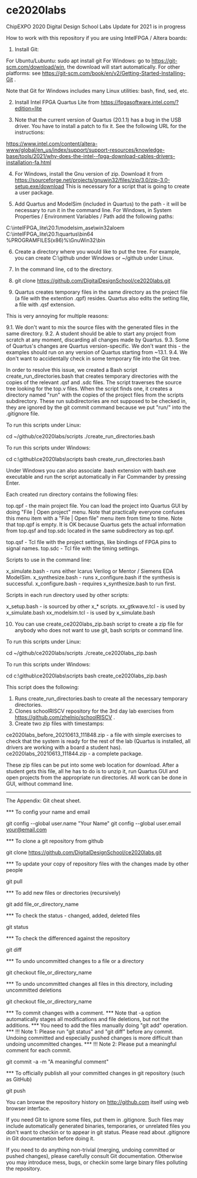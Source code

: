 # ce2020labs
ChipEXPO 2020 Digital Design School Labs
Update for 2021 is in progress

How to work with this repository if you are using IntelFPGA / Altera boards:

1. Install Git:

For Ubuntu/Lubuntu: sudo apt install git
For Windows: go to https://git-scm.com/download/win, the download will start automatically.
For other platforms: see https://git-scm.com/book/en/v2/Getting-Started-Installing-Git .

Note that Git for Windows includes many Linux utilities: bash, find, sed, etc.

2. Install Intel FPGA Quartus Lite from https://fpgasoftware.intel.com/?edition=lite

3. Note that the current version of Quartus (20.1.1) has a bug in the USB driver. You have to install a patch to fix it. See the following URL for the instructions:

https://www.intel.com/content/altera-www/global/en_us/index/support/support-resources/knowledge-base/tools/2021/why-does-the-intel--fpga-download-cables-drivers-installation-fa.html

4. For Windows, install the Gnu version of zip.
Download it from https://sourceforge.net/projects/gnuwin32/files/zip/3.0/zip-3.0-setup.exe/download
This is necessary for a script that is going to create a user package.

5. Add Quartus and ModelSim (included in Quartus) to the path - it will be necessary to run it in the command line.
For Windows, in System Properties / Environment Variables / Path add the following paths:

C:\intelFPGA_lite\20.1\modelsim_ase\win32aloem
C:\intelFPGA_lite\20.1\quartus\bin64
%PROGRAMFILES(x86)%\GnuWin32\bin

6. Create a directory where you would like to put the tree. For example,  you can create C:\github under Windows or ~/github under Linux.

7. In the command line, cd to the directory.

8. git clone https://github.com/DigitalDesignSchool/ce2020labs.git

9. Quartus creates temporary files in the same directory as the project file (a file with the extention .qpf) resides.
Quartus also edits the setting file, a file with .qsf extension.

This is very annoying for multiple reasons:

9.1. We don't want to mix the source files with the generated files in the same directory.
9.2. A student should be able to start any project from scratch at any moment, discarding all changes made by Quartus.
9.3. Some of Quartus's changes are Quartus version-specific. We don't want this - the examples should run on any version of Quartus starting from ~13.1.
9.4. We don't want to accidentally check in some temporary file into the Git tree.

In order to resolve this issue, we created a Bash script create_run_directories.bash that creates temporary directories with the copies of the relevant .qsf and .sdc files.
The script traverses the source tree looking for the top.v files. When the script finds one, it creates a directory named "run" with the copies of the project files from the scripts subdirectory.
These run subdirectories are not supposed to be checked in, they are ignored by the git commit command because we put "run/" into the .gitignore file.

To run this scripts under Linux:

cd ~/github/ce2020labs/scripts
./create_run_directories.bash

To run this scripts under Windows:

cd c:\github\ce2020labs\scripts
bash create_run_directories.bash

Under Windows you can also associate .bash extension with bash.exe executable and run the script automatically in Far Commander by pressing Enter.

Each created run directory contains the following files:

top.qpf - the main project file. You can load the project into Quartus GUI by doing "File | Open project" menu. Note that practically everyone confuses this menu item with a "File | Open file" menu item from time to time.
Note that top.qpf is empty. It is OK because Quartus gets the actual information from top.qsf and top.sdc located in the same subdirectory as top.qpf.

top.qsf - Tcl file with the project settings, like bindings of FPGA pins to signal names.
top.sdc - Tcl file with the timing settings.

Scripts to use in the command line:

x_simulate.bash   - runs either Icarus Verilog or Mentor / Siemens EDA ModelSim.
x_synthesize.bash - runs x_configure.bash if the synthesis is successful.
x_configure.bash  - requires x_synthesize.bash to run first.

Scripts in each run directory used by other scripts:

x_setup.bash      - is sourced by other x_* scripts.
xx_gtkwave.tcl    - is used by x_simulate.bash
xx_modelsim.tcl   - is used by x_simulate.bash

10. You can use create_ce2020labs_zip.bash script to create a zip file for anybody who does not want to use git, bash scripts or command line.

To run this scripts under Linux:

cd ~/github/ce2020labs/scripts
./create_ce2020labs_zip.bash

To run this scripts under Windows:

cd c:\github\ce2020labs\scripts
bash create_ce2020labs_zip.bash

This script does the following:

1. Runs create_run_directories.bash to create all the necessary temporary directories.
2. Clones schoolRISCV repository for the 3rd day lab exercises from https://github.com/zhelnio/schoolRISCV .
3. Create two zip files with timestamps:

ce2020labs_before_20210613_111848.zip - a file with simple exercises to check that the system is ready for the rest of the lab (Quartus is installed, all drivers are working with a board a student has).
ce2020labs_20210613_111844.zip - a complete package.

These zip files can be put into some web location for download. After a student gets this file, all he has to do is to unzip it, run Quartus GUI and open projects from the appropriate run directories. All work can be done in GUI, without command line.

------------------------------------------------------------------------------

The Appendix: Git cheat sheet.

*** To config your name and email

git config --global user.name  "Your Name"
git config --global user.email your@email.com

*** To clone a git repository from github

git clone https://github.com/DigitalDesignSchool/ce2020labs.git

*** To update your copy of repository files with the changes made by other people

git pull

*** To add new files or directories (recursively)

git add file_or_directory_name

*** To check the status - changed, added, deleted files

git status

*** To check the differenced against the repository

git diff

*** To undo uncommitted changes to a file or a directory

git checkout file_or_directory_name

*** To undo uncommitted changes all files in this directory, including uncommitted deletions

git checkout file_or_directory_name

*** To commit changes with a comment.
*** Note that -a option automatically stages all modifications and file deletions, but not the additions.
*** You need to add the files manually doing "git add" operation.
*** !!! Note 1: Please run "git status" and "git diff" before any commit. Undoing committed and especially pushed changes is more difficult than undoing uncommitted changes.
*** !!! Note 2: Please put a meaningful comment for each commit.

git commit -a -m "A meaningful comment"

*** To officially publish all your committed changes in git repository (such as GitHub)

git push

You can browse the repository history on http://github.com itself using web browser interface.

If you need Git to ignore some files, put them in .gitignore. Such files may include automatically generated binaries, temporaries, or unrelated files you don't want to checkin or to appear in git status. Please read about .gitignore in Git documentation before doing it.

If you need to do anything non-trivial (merging, undoing committed or pushed changes), please carefully consult Git documentation. Otherwise you may introduce mess, bugs, or checkin some large binary files polluting the repository.
